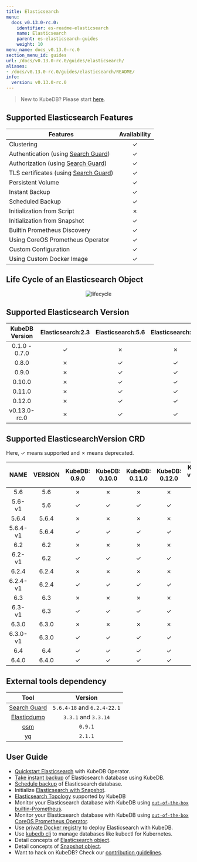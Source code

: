 ```yaml
---
title: Elasticsearch
menu:
  docs_v0.13.0-rc.0:
    identifier: es-readme-elasticsearch
    name: Elasticsearch
    parent: es-elasticsearch-guides
    weight: 10
menu_name: docs_v0.13.0-rc.0
section_menu_id: guides
url: /docs/v0.13.0-rc.0/guides/elasticsearch/
aliases:
- /docs/v0.13.0-rc.0/guides/elasticsearch/README/
info:
  version: v0.13.0-rc.0
---
```


> New to KubeDB? Please start [here](/docs/v0.13.0-rc.0/concepts/README).

## Supported Elasticsearch Features

| Features                                                                              | Availability |
| ------------------------------------------------------------------------------------- | :----------: |
| Clustering                                                                            |   &#10003;   |
| Authentication (using [Search Guard](https://github.com/floragunncom/search-guard))   |   &#10003;   |
| Authorization (using [Search Guard](https://github.com/floragunncom/search-guard))    |   &#10003;   |
| TLS certificates (using [Search Guard](https://github.com/floragunncom/search-guard)) |   &#10003;   |
| Persistent Volume                                                                     |   &#10003;   |
| Instant Backup                                                                        |   &#10003;   |
| Scheduled Backup                                                                      |   &#10003;   |
| Initialization from Script                                                            |   &#10007;   |
| Initialization from Snapshot                                                          |   &#10003;   |
| Builtin Prometheus Discovery                                                          |   &#10003;   |
| Using CoreOS Prometheus Operator                                                      |   &#10003;   |
| Custom Configuration                                                                  |   &#10003;   |
| Using Custom Docker Image                                                             |   &#10003;   |

## Life Cycle of an Elasticsearch Object

<p align="center">
  <img alt="lifecycle"  src="/docs/v0.13.0-rc.0/images/elasticsearch/lifecycle.png">
</p>

## Supported Elasticsearch Version

| KubeDB Version | Elasticsearch:2.3 | Elasticsearch:5.6 | Elasticsearch:6.2 | Elasticsearch:6.3 | Elasticsearch:6.4 |
| :------------: | :---------------: | :---------------: | :---------------: | :---------------: | :---------------: |
| 0.1.0 - 0.7.0  |     &#10003;      |     &#10007;      |     &#10007;      |     &#10007;      |     &#10007;      |
|     0.8.0      |     &#10007;      |     &#10003;      |     &#10003;      |     &#10007;      |     &#10007;      |
|     0.9.0      |     &#10007;      |     &#10003;      |     &#10003;      |     &#10003;      |     &#10003;      |
|     0.10.0     |     &#10007;      |     &#10003;      |     &#10003;      |     &#10003;      |     &#10003;      |
|     0.11.0     |     &#10007;      |     &#10003;      |     &#10003;      |     &#10003;      |     &#10003;      |
|     0.12.0     |     &#10007;      |     &#10003;      |     &#10003;      |     &#10003;      |     &#10003;      |
|  v0.13.0-rc.0  |     &#10007;      |     &#10003;      |     &#10003;      |     &#10003;      |     &#10003;      |

## Supported ElasticsearchVersion CRD

Here, &#10003; means supported and &#10007; means deprecated.

|   NAME   | VERSION | KubeDB: 0.9.0 | KubeDB: 0.10.0 | KubeDB: 0.11.0 | KubeDB: 0.12.0 | KubeDB: v0.13.0-rc.0 |
| :------: | :-----: | :-----------: | :------------: | :------------: | :------------: | :------------------: |
|   5.6    |   5.6   |   &#10007;    |    &#10007;    |    &#10007;    |    &#10007;    |       &#10007;       |
|  5.6-v1  |   5.6   |   &#10003;    |    &#10003;    |    &#10003;    |    &#10003;    |       &#10003;       |
|  5.6.4   |  5.6.4  |   &#10007;    |    &#10007;    |    &#10007;    |    &#10007;    |       &#10007;       |
| 5.6.4-v1 |  5.6.4  |   &#10003;    |    &#10003;    |    &#10003;    |    &#10003;    |       &#10003;       |
|   6.2    |   6.2   |   &#10007;    |    &#10007;    |    &#10007;    |    &#10007;    |       &#10007;       |
|  6.2-v1  |   6.2   |   &#10003;    |    &#10003;    |    &#10003;    |    &#10003;    |       &#10003;       |
|  6.2.4   |  6.2.4  |   &#10007;    |    &#10007;    |    &#10007;    |    &#10007;    |       &#10007;       |
| 6.2.4-v1 |  6.2.4  |   &#10003;    |    &#10003;    |    &#10003;    |    &#10003;    |       &#10003;       |
|   6.3    |   6.3   |   &#10007;    |    &#10007;    |    &#10007;    |    &#10007;    |       &#10007;       |
|  6.3-v1  |   6.3   |   &#10003;    |    &#10003;    |    &#10003;    |    &#10003;    |       &#10003;       |
|  6.3.0   |  6.3.0  |   &#10007;    |    &#10007;    |    &#10007;    |    &#10007;    |       &#10007;       |
| 6.3.0-v1 |  6.3.0  |   &#10003;    |    &#10003;    |    &#10003;    |    &#10003;    |       &#10003;       |
|   6.4    |   6.4   |   &#10003;    |    &#10003;    |    &#10003;    |    &#10003;    |       &#10003;       |
|  6.4.0   |  6.4.0  |   &#10003;    |    &#10003;    |    &#10003;    |    &#10003;    |       &#10003;       |

## External tools dependency

|                               Tool                               |           Version           |
| :--------------------------------------------------------------: | :-------------------------: |
|   [Search Guard](https://github.com/floragunncom/search-guard)   | `5.6.4-18` and `6.2.4-22.1` |
| [Elasticdump](https://github.com/taskrabbit/elasticsearch-dump/) |    `3.3.1` and `3.3.14`     |
|              [osm](https://github.com/appscode/osm)              |           `0.9.1`           |
|              [yq](https://github.com/mikefarah/yq)               |           `2.1.1`           |

## User Guide

- [Quickstart Elasticsearch](/docs/v0.13.0-rc.0/guides/elasticsearch/quickstart/quickstart) with KubeDB Operator.
- [Take instant backup](/docs/v0.13.0-rc.0/guides/elasticsearch/snapshot/instant_backup) of Elasticsearch database using KubeDB.
- [Schedule backup](/docs/v0.13.0-rc.0/guides/elasticsearch/snapshot/scheduled_backup) of Elasticsearch database.
- Initialize [Elasticsearch with Snapshot](/docs/v0.13.0-rc.0/guides/elasticsearch/initialization/snapshot_source).
- [Elasticsearch Topology](/docs/v0.13.0-rc.0/guides/elasticsearch/clustering/topology) supported by KubeDB
- Monitor your Elasticsearch database with KubeDB using [`out-of-the-box` builtin-Prometheus](/docs/v0.13.0-rc.0/guides/elasticsearch/monitoring/using-builtin-prometheus).
- Monitor your Elasticsearch database with KubeDB using [`out-of-the-box` CoreOS Prometheus Operator](/docs/v0.13.0-rc.0/guides/elasticsearch/monitoring/using-coreos-prometheus-operator).
- Use [private Docker registry](/docs/v0.13.0-rc.0/guides/elasticsearch/private-registry/using-private-registry) to deploy Elasticsearch with KubeDB.
- Use [kubedb cli](/docs/v0.13.0-rc.0/guides/elasticsearch/cli/cli) to manage databases like kubectl for Kubernetes.
- Detail concepts of [Elasticsearch object](/docs/v0.13.0-rc.0/concepts/databases/elasticsearch).
- Detail concepts of [Snapshot object](/docs/v0.13.0-rc.0/concepts/snapshot).
- Want to hack on KubeDB? Check our [contribution guidelines](/docs/v0.13.0-rc.0/CONTRIBUTING).
